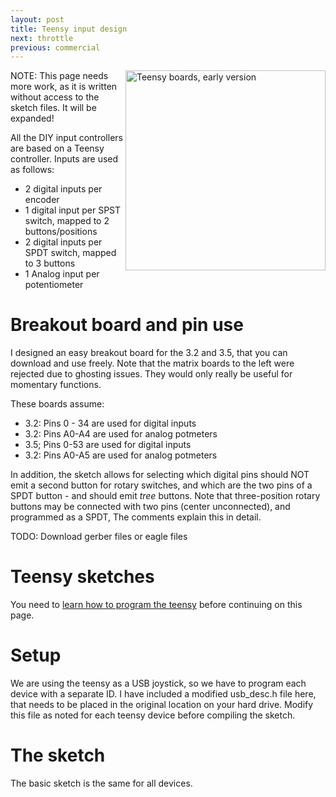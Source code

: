 ```yaml
---
layout: post
title: Teensy input design
next: throttle
previous: commercial
---
```


<a href="/viperpit/images/breakout.jpg" border="0"><img align="right" width="320" src="/viperpit/images/breakout.jpg" alt="Teensy boards, early version" /></a>

NOTE: This page needs more work, as it is written without access to the sketch files. It will be expanded!

All the DIY input controllers are based on a Teensy controller. Inputs are used as follows:

* 2 digital inputs per encoder
* 1 digital input per SPST switch, mapped to 2 buttons/positions
* 2 digital inputs per SPDT switch, mapped to 3 buttons
* 1 Analog input per potentiometer

# Breakout board and pin use

I designed an easy breakout board for the 3.2 and 3.5, that you can download and use freely. Note that the matrix boards to the left were rejected due to ghosting issues. They would only really be useful for momentary functions.

These boards assume:

* 3.2: Pins 0 - 34 are used for digital inputs
* 3.2: Pins A0-A4 are used for analog potmeters
* 3.5; Pins 0-53 are used for digital inputs
* 3.2: Pins A0-A5 are used for analog potmeters

In addition, the sketch allows for selecting which digital pins should NOT emit a second button for rotary switches, and which are the two pins of a SPDT button - and should emit *tree* buttons. Note that three-position rotary buttons may be connected with two pins (center unconnected), and programmed as a SPDT, The comments explain this in detail.

TODO: Download gerber files or eagle files

# Teensy sketches

You need to [learn how to program the teensy](https://www.pjrc.com/teensy/tutorial.html) before continuing on this page.

# Setup

We are using the teensy as a USB joystick, so we have to program each device with a separate ID. I have included a modified usb_desc.h file here, that needs to be placed in the original location on your hard drive. Modify this file as noted for each teensy device before compiling the sketch.

# The sketch

The basic sketch is the same for all devices.
